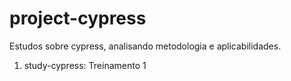 # project-cypress
Estudos sobre cypress, analisando metodologia e aplicabilidades.

1. study-cypress: Treinamento 1 
